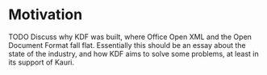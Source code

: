# Motivation

TODO Discuss why KDF was built, where Office Open XML and the Open Document
Format fall flat. Essentially this should be an essay about the state of the
industry, and how KDF aims to solve some problems, at least in its support of
Kauri.